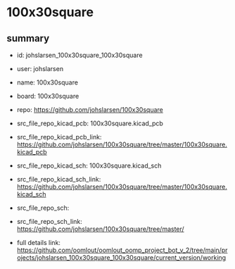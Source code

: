 # 100x30square
 
## summary 
* id: johslarsen_100x30square_100x30square
* user: johslarsen
* name: 100x30square
* board: 100x30square
* repo: https://github.com/johslarsen/100x30square
* src_file_repo_kicad_pcb: 100x30square.kicad_pcb
* src_file_repo_kicad_pcb_link: https://github.com/johslarsen/100x30square/tree/master/100x30square.kicad_pcb
* src_file_repo_kicad_sch: 100x30square.kicad_sch
* src_file_repo_kicad_sch_link: https://github.com/johslarsen/100x30square/tree/master/100x30square.kicad_sch

* src_file_repo_sch: 
* src_file_repo_sch_link: https://github.com/johslarsen/100x30square/tree/master/
* full details link: https://github.com/oomlout/oomlout_oomp_project_bot_v_2/tree/main/projects/johslarsen_100x30square_100x30square/current_version/working  







